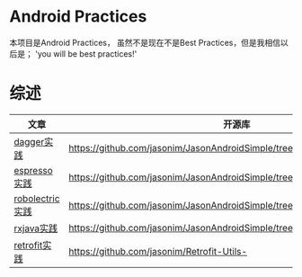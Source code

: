 # Android Practices
本项目是Android Practices， 虽然不是现在不是Best Practices，但是我相信以后是； 'you will be best practices!'

# 综述

|文章|开源库|
|----|----|
|[dagger实践](http://hujiandong.com/2016/05/10/android-dagger/)| <https://github.com/jasonim/JasonAndroidSimple/tree/master/daggersample>|
|[espresso实践](http://hujiandong.com/2016/05/14/android-auto-test-espresso/)| <https://github.com/jasonim/JasonAndroidSimple/tree/master/espressosample>|
|[robolectric实践](http://hujiandong.com/2016/05/20/android-unit-test/)| <https://github.com/jasonim/JasonAndroidSimple/tree/master/robolectricsample>|
|[rxjava实践]()| <https://github.com/jasonim/JasonAndroidSimple/tree/master/rxandroidsample>|
|[retrofit实践](http://hujiandong.com/2016/07/04/android_retrofit_advanced/)| <https://github.com/jasonim/Retrofit-Utils->|
